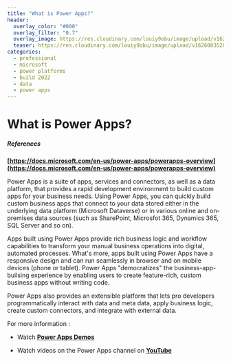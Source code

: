 ```yaml
---
title: "What is Power Apps?"
header:
  overlay_color: "#000"
  overlay_filter: "0.7"
  overlay_image: https://res.cloudinary.com/louiy9obu/image/upload/v1626002590/letisias_projects_fjlv67.png
  teaser: https://res.cloudinary.com/louiy9obu/image/upload/v1626003528/500x300projects_dbt5xc.png
categories:
  - professional
  - microsoft
  - power platforms
  - build 2022
  - data
  - power apps
---
```


# What is Power Apps?

##### References

**[https://docs.microsoft.com/en-us/power-apps/powerapps-overview](https://docs.microsoft.com/en-us/power-apps/powerapps-overview)**

Power Apps is a suite of apps, services and connectors, as well as a data platform, that provides a rapid development environment to build custom apps for your business needs. Using Power Apps, you can quickly build custom business apps that connect to your data stored either in the underlying data platform (Microsoft Dataverse) or in various online and on-premises data sources (such as SharePoint, Microsfot 365, Dynamics 365, SQL Server and so on).

Apps built using Power Apps provide rich business logic and workflow capabilities to transform your manual business operations into digital, automated processes. What's more, apps built using Power Apps have a responsive design and can run seamlessly in browser and on mobile devices (phone or tablet). Power Apps "democratizes" the business-app-builsing experience by enabling users to create feature-rich, custom business apps without writing code.

Power Apps also provides an extensible platform that lets pro developers programmatically interact with data and meta data, apply business logic, create custom connectors, and integrate with external data.

For more information :

- Watch **[Power Apps Demos](https://powerapps.microsoft.com/en-gb/demo/)**

- Watch videos on the Power Apps channel on **[YouTube](https://www.youtube.com/channel/UCGfWR2ekfRFckLjev6eQYLg)**

